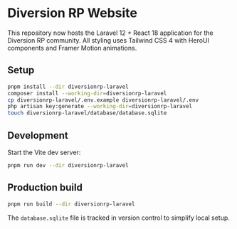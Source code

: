 # Diversion RP Website

This repository now hosts the Laravel 12 + React 18 application for the Diversion RP community.  All styling uses Tailwind CSS 4 with HeroUI components and Framer Motion animations.

## Setup
```bash
pnpm install --dir diversionrp-laravel
composer install --working-dir=diversionrp-laravel
cp diversionrp-laravel/.env.example diversionrp-laravel/.env
php artisan key:generate --working-dir=diversionrp-laravel
touch diversionrp-laravel/database/database.sqlite
```

## Development
Start the Vite dev server:
```bash
pnpm run dev --dir diversionrp-laravel
```

## Production build
```bash
pnpm run build --dir diversionrp-laravel
```

The `database.sqlite` file is tracked in version control to simplify local setup.
